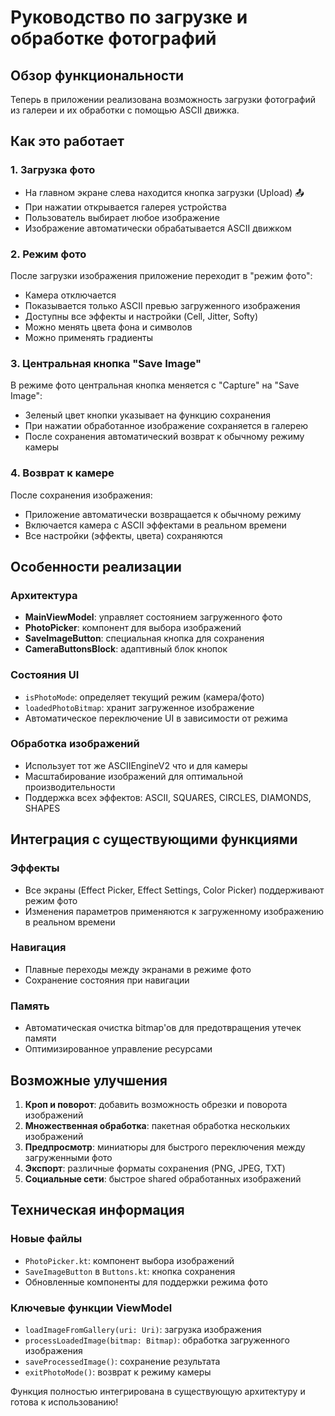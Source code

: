 # Руководство по загрузке и обработке фотографий

## Обзор функциональности

Теперь в приложении реализована возможность загрузки фотографий из галереи и их обработки с помощью ASCII движка.

## Как это работает

### 1. Загрузка фото
- На главном экране слева находится кнопка загрузки (Upload) 📤
- При нажатии открывается галерея устройства
- Пользователь выбирает любое изображение
- Изображение автоматически обрабатывается ASCII движком

### 2. Режим фото
После загрузки изображения приложение переходит в "режим фото":
- Камера отключается 
- Показывается только ASCII превью загруженного изображения
- Доступны все эффекты и настройки (Cell, Jitter, Softy)
- Можно менять цвета фона и символов
- Можно применять градиенты

### 3. Центральная кнопка "Save Image"
В режиме фото центральная кнопка меняется с "Capture" на "Save Image":
- Зеленый цвет кнопки указывает на функцию сохранения
- При нажатии обработанное изображение сохраняется в галерею
- После сохранения автоматический возврат к обычному режиму камеры

### 4. Возврат к камере
После сохранения изображения:
- Приложение автоматически возвращается к обычному режиму
- Включается камера с ASCII эффектами в реальном времени
- Все настройки (эффекты, цвета) сохраняются

## Особенности реализации

### Архитектура
- **MainViewModel**: управляет состоянием загруженного фото
- **PhotoPicker**: компонент для выбора изображений
- **SaveImageButton**: специальная кнопка для сохранения
- **CameraButtonsBlock**: адаптивный блок кнопок

### Состояния UI
- `isPhotoMode`: определяет текущий режим (камера/фото)
- `loadedPhotoBitmap`: хранит загруженное изображение
- Автоматическое переключение UI в зависимости от режима

### Обработка изображений
- Использует тот же ASCIIEngineV2 что и для камеры
- Масштабирование изображений для оптимальной производительности
- Поддержка всех эффектов: ASCII, SQUARES, CIRCLES, DIAMONDS, SHAPES

## Интеграция с существующими функциями

### Эффекты
- Все экраны (Effect Picker, Effect Settings, Color Picker) поддерживают режим фото
- Изменения параметров применяются к загруженному изображению в реальном времени

### Навигация
- Плавные переходы между экранами в режиме фото
- Сохранение состояния при навигации

### Память
- Автоматическая очистка bitmap'ов для предотвращения утечек памяти
- Оптимизированное управление ресурсами

## Возможные улучшения

1. **Кроп и поворот**: добавить возможность обрезки и поворота изображений
2. **Множественная обработка**: пакетная обработка нескольких изображений  
3. **Предпросмотр**: миниатюры для быстрого переключения между загруженными фото
4. **Экспорт**: различные форматы сохранения (PNG, JPEG, TXT)
5. **Социальные сети**: быстрое shared обработанных изображений

## Техническая информация

### Новые файлы
- `PhotoPicker.kt`: компонент выбора изображений
- `SaveImageButton` в `Buttons.kt`: кнопка сохранения
- Обновленные компоненты для поддержки режима фото

### Ключевые функции ViewModel
- `loadImageFromGallery(uri: Uri)`: загрузка изображения
- `processLoadedImage(bitmap: Bitmap)`: обработка загруженного изображения  
- `saveProcessedImage()`: сохранение результата
- `exitPhotoMode()`: возврат к режиму камеры

Функция полностью интегрирована в существующую архитектуру и готова к использованию!
